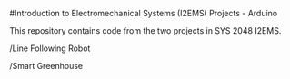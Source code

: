 #Introduction to Electromechanical Systems (I2EMS) Projects - Arduino

This repository contains code from the two projects in SYS 2048 I2EMS.

/Line Following Robot

/Smart Greenhouse